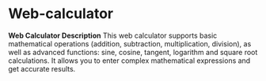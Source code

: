 # Web-calculator
**Web Calculator Description**  This web calculator supports basic mathematical operations (addition, subtraction, multiplication, division), as well as advanced functions: sine, cosine, tangent, logarithm and square root calculations. It allows you to enter complex mathematical expressions and get accurate results. 
